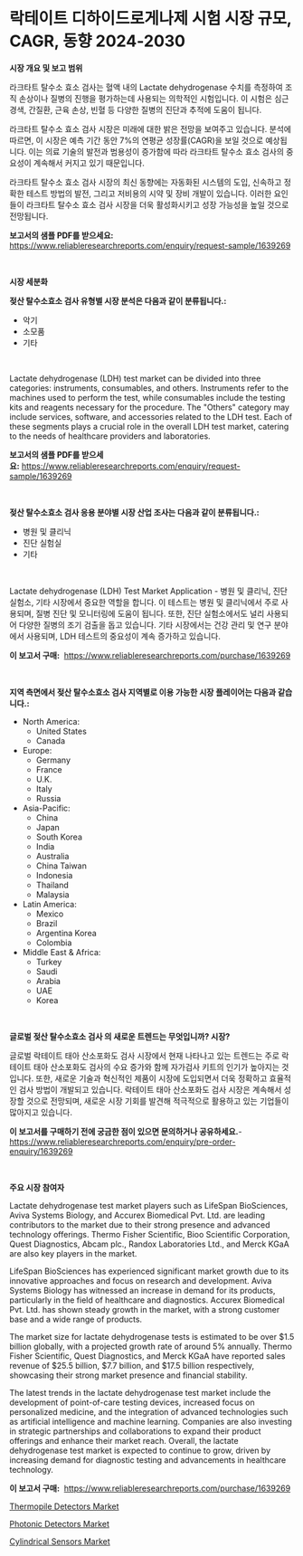 <p><h1>락테이트 디하이드로게나제 시험 시장 규모, CAGR, 동향 2024-2030</h1></p><p><strong>시장 개요 및 보고 범위</strong></p>
<p><p>라크타트 탈수소 효소 검사는 혈액 내의 Lactate dehydrogenase 수치를 측정하여 조직 손상이나 질병의 진행을 평가하는데 사용되는 의학적인 시험입니다. 이 시험은 심근경색, 간질환, 근육 손상, 빈혈 등 다양한 질병의 진단과 추적에 도움이 됩니다.</p><p>라크타트 탈수소 효소 검사 시장은 미래에 대한 밝은 전망을 보여주고 있습니다. 분석에 따르면, 이 시장은 예측 기간 동안 7%의 연평균 성장률(CAGR)을 보일 것으로 예상됩니다. 이는 의료 기술의 발전과 범용성이 증가함에 따라 라크타트 탈수소 효소 검사의 중요성이 계속해서 커지고 있기 때문입니다.</p><p>라크타트 탈수소 효소 검사 시장의 최신 동향에는 자동화된 시스템의 도입, 신속하고 정확한 테스트 방법의 발전, 그리고 저비용의 시약 및 장비 개발이 있습니다. 이러한 요인들이 라크타트 탈수소 효소 검사 시장을 더욱 활성화시키고 성장 가능성을 높일 것으로 전망됩니다.</p></p>
<p><strong>보고서의 샘플 PDF를 받으세요:</strong> <a href="https://www.reliableresearchreports.com/enquiry/request-sample/1639269">https://www.reliableresearchreports.com/enquiry/request-sample/1639269</a></p>
<p>&nbsp;</p>
<p><strong>시장 세분화</strong></p>
<p><strong>젖산 탈수소효소 검사 유형별 시장 분석은 다음과 같이 분류됩니다.:</strong></p>
<p><ul><li>악기</li><li>소모품</li><li>기타</li></ul></p>
<p>&nbsp;</p>
<p><p>Lactate dehydrogenase (LDH) test market can be divided into three categories: instruments, consumables, and others. Instruments refer to the machines used to perform the test, while consumables include the testing kits and reagents necessary for the procedure. The "Others" category may include services, software, and accessories related to the LDH test. Each of these segments plays a crucial role in the overall LDH test market, catering to the needs of healthcare providers and laboratories.</p></p>
<p><strong>보고서의 샘플 PDF를 받으세요:</strong>&nbsp;<a href="https://www.reliableresearchreports.com/enquiry/request-sample/1639269">https://www.reliableresearchreports.com/enquiry/request-sample/1639269</a></p>
<p>&nbsp;</p>
<p><strong> 젖산 탈수소효소 검사 응용 분야별 시장 산업 조사는 다음과 같이 분류됩니다.:</strong></p>
<p><ul><li>병원 및 클리닉</li><li>진단 실험실</li><li>기타</li></ul></p>
<p>&nbsp;</p>
<p><p>Lactate dehydrogenase (LDH) Test Market Application - 병원 및 클리닉, 진단 실험소, 기타 시장에서 중요한 역할을 합니다. 이 테스트는 병원 및 클리닉에서 주로 사용되며, 질병 진단 및 모니터링에 도움이 됩니다. 또한, 진단 실험소에서도 널리 사용되어 다양한 질병의 조기 검출을 돕고 있습니다. 기타 시장에서는 건강 관리 및 연구 분야에서 사용되며, LDH 테스트의 중요성이 계속 증가하고 있습니다.</p></p>
<p><strong>이 보고서 구매:</strong>&nbsp; <a href="https://www.reliableresearchreports.com/purchase/1639269">https://www.reliableresearchreports.com/purchase/1639269</a></p>
<p>&nbsp;</p>
<p><strong>지역 측면에서 젖산 탈수소효소 검사 지역별로 이용 가능한 시장 플레이어는 다음과 같습니다.:</strong></p>
<p><ul>
    <li>
        North America:
        <ul>
            <li>United States</li>
            <li>Canada</li>
        </ul>
    </li>
    <li>
        Europe:
        <ul>
            <li>Germany</li>
            <li>France</li>
            <li>U.K.</li>
            <li>Italy</li>
            <li>Russia</li>
        </ul>
    </li>
    <li>
        Asia-Pacific:
        <ul>
            <li>China</li>
            <li>Japan</li>
            <li>South Korea</li>
            <li>India</li>
            <li>Australia</li>
            <li>China Taiwan</li>
            <li>Indonesia</li>
            <li>Thailand</li>
            <li>Malaysia</li>
        </ul>
    </li>
    <li>
        Latin America:
        <ul>
            <li>Mexico</li>
            <li>Brazil</li>
            <li>Argentina Korea</li>
            <li>Colombia</li>
        </ul>
    </li>
    <li>
        Middle East & Africa:
        <ul>
            <li>Turkey</li>
            <li>Saudi</li>
            <li>Arabia</li>
            <li>UAE</li>
            <li>Korea</li>
        </ul>
    </li>
    </ul></p>
<p>&nbsp;</p>
<p><strong>글로벌 젖산 탈수소효소 검사 의 새로운 트렌드는 무엇입니까? 시장?</strong></p>
<p><p>글로벌 락테이트 태아 산소포화도 검사 시장에서 현재 나타나고 있는 트렌드는 주로 락테이트 태아 산소포화도 검사의 수요 증가와 함께 자가검사 키트의 인기가 높아지는 것입니다. 또한, 새로운 기술과 혁신적인 제품이 시장에 도입되면서 더욱 정확하고 효율적인 검사 방법이 개발되고 있습니다. 락테이트 태아 산소포화도 검사 시장은 계속해서 성장할 것으로 전망되며, 새로운 시장 기회를 발견해 적극적으로 활용하고 있는 기업들이 많아지고 있습니다.</p></p>
<p><strong>이 보고서를 구매하기 전에 궁금한 점이 있으면 문의하거나 공유하세요.</strong>- <a href="https://www.reliableresearchreports.com/enquiry/pre-order-enquiry/1639269">https://www.reliableresearchreports.com/enquiry/pre-order-enquiry/1639269</a></p>
<p>&nbsp;</p>
<p><strong>주요 시장 참여자</strong></p>
<p><p>Lactate dehydrogenase test market players such as LifeSpan BioSciences, Aviva Systems Biology, and Accurex Biomedical Pvt. Ltd. are leading contributors to the market due to their strong presence and advanced technology offerings. Thermo Fisher Scientific, Bioo Scientific Corporation, Quest Diagnostics, Abcam plc., Randox Laboratories Ltd., and Merck KGaA are also key players in the market.</p><p>LifeSpan BioSciences has experienced significant market growth due to its innovative approaches and focus on research and development. Aviva Systems Biology has witnessed an increase in demand for its products, particularly in the field of healthcare and diagnostics. Accurex Biomedical Pvt. Ltd. has shown steady growth in the market, with a strong customer base and a wide range of products.</p><p>The market size for lactate dehydrogenase tests is estimated to be over $1.5 billion globally, with a projected growth rate of around 5% annually. Thermo Fisher Scientific, Quest Diagnostics, and Merck KGaA have reported sales revenue of $25.5 billion, $7.7 billion, and $17.5 billion respectively, showcasing their strong market presence and financial stability.</p><p>The latest trends in the lactate dehydrogenase test market include the development of point-of-care testing devices, increased focus on personalized medicine, and the integration of advanced technologies such as artificial intelligence and machine learning. Companies are also investing in strategic partnerships and collaborations to expand their product offerings and enhance their market reach. Overall, the lactate dehydrogenase test market is expected to continue to grow, driven by increasing demand for diagnostic testing and advancements in healthcare technology.</p></p>
<p><strong>이 보고서 구매:</strong>&nbsp;&nbsp;<a href="https://www.reliableresearchreports.com/purchase/1639269">https://www.reliableresearchreports.com/purchase/1639269</a></p>
<p><p><a href="https://github.com/timeliteaut/Market-Research-Report-List-1/blob/main/thermopile-detectors-market.md">Thermopile Detectors Market</a></p><p><a href="https://github.com/bobicer/Market-Research-Report-List-2/blob/main/photonic-detectors-market.md">Photonic Detectors Market</a></p><p><a href="https://github.com/globismark/Market-Research-Report-List-2/blob/main/cylindrical-sensors-market.md">Cylindrical Sensors Market</a></p></p>
